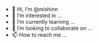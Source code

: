 - 👋 Hi, I’m @mishinn
- 👀 I’m interested in ...
- 🌱 I’m currently learning ...
- 💞️ I’m looking to collaborate on ...
- 📫 How to reach me ...

<!---
mishinn/mishinn is a ✨ special ✨ repository because its `README.md` (this file) appears on your GitHub profile.
You can click the Preview link to take a look at your changes.
--->
